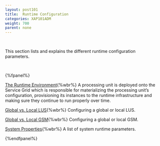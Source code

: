 ```yaml
---
layout: post101
title:  Runtime Configuration
categories: XAP101ADM
weight: 700
parent: none
---
```




<br>

This section lists and explains the different runtime configuration parameters.


<br>

{%fpanel%}

[The Runtime Environment](./the-runtime-environment.html){%wbr%}
A processing unit is deployed onto the Service Grid which is responsible for materializing the processing unit’s configuration, provisioning its instances to the runtime infrastructure and making sure they continue to run properly over time.


[Global vs. Local LUS](./lus-configuration.html){%wbr%}
Configuring a global or local LUS.

[Global vs. Local GSM](./gsm-configuration.html){%wbr%}
Configuring a global or local GSM.

[System Properties](./system-properties.html){%wbr%}
A list of system runtime parameters.

{%endfpanel%}




